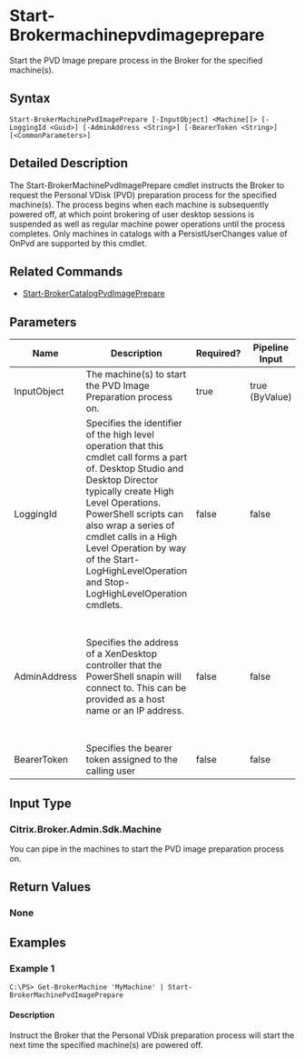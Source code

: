 ﻿
# Start-Brokermachinepvdimageprepare
Start the PVD Image prepare process in the Broker for the specified machine(s).
## Syntax
```
Start-BrokerMachinePvdImagePrepare [-InputObject] <Machine[]> [-LoggingId <Guid>] [-AdminAddress <String>] [-BearerToken <String>] [<CommonParameters>]
```
## Detailed Description
The Start-BrokerMachinePvdImagePrepare cmdlet instructs the Broker to request the Personal VDisk (PVD) preparation process for the specified machine(s). The process begins when each machine is subsequently powered off, at which point brokering of user desktop sessions is suspended as well as regular machine power operations until the process completes. Only machines in catalogs with a PersistUserChanges value of OnPvd are supported by this cmdlet.


## Related Commands

* [Start-BrokerCatalogPvdImagePrepare](../Start-BrokerCatalogPvdImagePrepare/)
## Parameters
| Name   | Description | Required? | Pipeline Input | Default Value |
| --- | --- | --- | --- | --- |
| InputObject | The machine(s) to start the PVD Image Preparation process on. | true | true (ByValue) |  |
| LoggingId | Specifies the identifier of the high level operation that this cmdlet call forms a part of. Desktop Studio and Desktop Director typically create High Level Operations. PowerShell scripts can also wrap a series of cmdlet calls in a High Level Operation by way of the Start-LogHighLevelOperation and Stop-LogHighLevelOperation cmdlets. | false | false |  |
| AdminAddress | Specifies the address of a XenDesktop controller that the PowerShell snapin will connect to. This can be provided as a host name or an IP address. | false | false | Localhost. Once a value is provided by any cmdlet, this value will become the default. |
| BearerToken | Specifies the bearer token assigned to the calling user | false | false |  |

## Input Type

### Citrix.Broker.Admin.Sdk.Machine
You can pipe in the machines to start the PVD image preparation process on.
## Return Values

### None

## Examples

### Example 1
```
C:\PS> Get-BrokerMachine 'MyMachine' | Start-BrokerMachinePvdImagePrepare
```
#### Description
Instruct the Broker that the Personal VDisk preparation process will start the next time the specified machine(s) are powered off.
